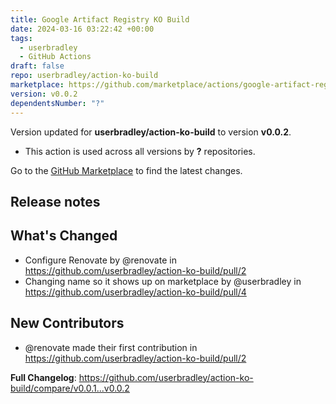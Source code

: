 ```yaml
---
title: Google Artifact Registry KO Build
date: 2024-03-16 03:22:42 +00:00
tags:
  - userbradley
  - GitHub Actions
draft: false
repo: userbradley/action-ko-build
marketplace: https://github.com/marketplace/actions/google-artifact-registry-ko-build
version: v0.0.2
dependentsNumber: "?"
---
```



Version updated for **userbradley/action-ko-build** to version **v0.0.2**.
- This action is used across all versions by **?** repositories.

Go to the [GitHub Marketplace](https://github.com/marketplace/actions/google-artifact-registry-ko-build) to find the latest changes.

## Release notes

## What's Changed
* Configure Renovate by @renovate in https://github.com/userbradley/action-ko-build/pull/2
* Changing name so it shows up on marketplace by @userbradley in https://github.com/userbradley/action-ko-build/pull/4

## New Contributors
* @renovate made their first contribution in https://github.com/userbradley/action-ko-build/pull/2

**Full Changelog**: https://github.com/userbradley/action-ko-build/compare/v0.0.1...v0.0.2

